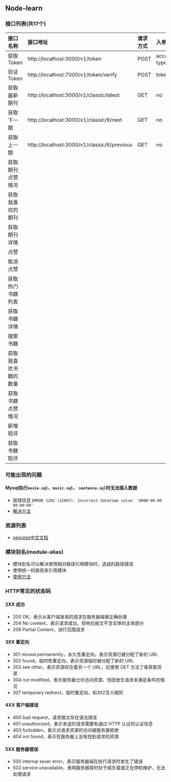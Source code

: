 ## Node-learn


### 接口列表(共17个)

| 接口名称 | 接口地址 | 请求方式 | 入参 |
|:------|:------|:------|:------|
| 获取Token | http://localhost:3000/v1/token | POST | account、type |
| 验证Token | http://localhost:7000/v1/token/verify | POST | token |
|获取最新期刊| http://localhost:3000/v1/classic/latest | GET | no |
|获取下一期| http://localhost:3000/v1/classic/6/next | GET | no |
|获取上一期| http://localhost:3000/v1/classic/6/previous | GET | no |
|获取期刊点赞情况| | | |
|获取我喜欢的期刊| | | |
|获取期刊详情| | | |
|点赞| | | |
|取消点赞| | | |
|获取热门书籍列表| | | |
|获取书籍详情| | | |
|搜索书籍| | | |
|获取我喜欢书籍的数量| | | |
|获取书籍点赞情况| | | |
|新增短评| | | |
|获取书籍短评| | | |


### 可能出现的问题
#### Mysql执行`movie.sql`、`music.sql`、 `sentence.sql`时无法插入数据
* 报错信息 `ERROR 1292 (22007): Incorrect datetime value: '0000-00-00 00:00:00'`
* [解决方法](https://blog.csdn.net/zhengwei125/article/details/79003563/)




### 资源列表
* [sequlize中文文档](https://itbilu.com/nodejs/npm/VkYIaRPz-.html#)


### 模块别名(module-alias)
* 模块别名可以解决使用相对路径引用模块时，造成的路径错误
* 使用统一的路径来引用模块
* [使用方法](https://www.npmjs.com/package/module-alias)

### HTTP常见的状态码

#### 2XX 成功
* 200 OK，表示从客户端发来的请求在服务器端被正确处理
* 204 No content，表示请求成功，但响应报文不含实体的主体部分
* 206 Partial Content，进行范围请求

#### 3XX 重定向
* 301 moved permanently，永久性重定向，表示资源已被分配了新的 URL
* 302 found，临时性重定向，表示资源临时被分配了新的 URL
* 303 see other，表示资源存在着另一个 URL，应使用 GET 方法丁香获取资源
* 304 not modified，表示服务器允许访问资源，但因发生请求未满足条件的情况
* 307 temporary redirect，临时重定向，和302含义相同

#### 4XX 客户端错误
* 400 bad request，请求报文存在语法错误
* 401 unauthorized，表示发送的请求需要有通过 HTTP 认证的认证信息
* 403 forbidden，表示对请求资源的访问被服务器拒绝
* 404 not found，表示在服务器上没有找到请求的资源

#### 5XX 服务器错误
* 500 internal sever error，表示服务器端在执行请求时发生了错误
* 503 service unavailable，表明服务器暂时处于超负载或正在停机维护，无法处理请求